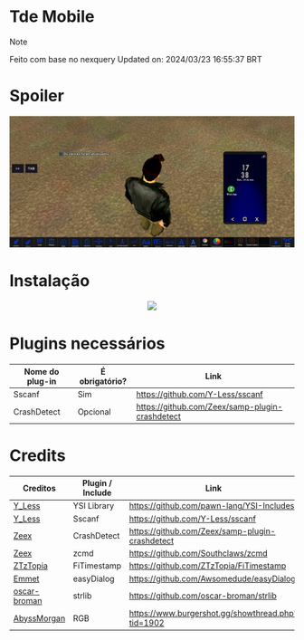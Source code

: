 # Tde Mobile
> [!Note]
> Feito com base no nexquery
> Updated on: 2024/03/23 16:55:37 BRT

# Spoiler
![Alt text](img/spoiler.jpg?raw=true)
# Instalação
<p align="center">
   <img width="460" heigth="300" src="img/tutorial-instalar.mp4">
</p>
  
# Plugins necessários
| Nome do plug-in | É obrigatório? |         Link                 |
|-------------|------------------|-------------------------------------------------|
| Sscanf      | Sim              | https://github.com/Y-Less/sscanf                |
| CrashDetect | Opcional         | https://github.com/Zeex/samp-plugin-crashdetect |

# Credits
|                    Creditos                     | Plugin / Include |                       Link              |
|-------------------------------------------------|------------------|---------------------------------------------------|
| [Y_Less](https://github.com/Y-Less)             | YSI Library      | https://github.com/pawn-lang/YSI-Includes         |
| [Y_Less](https://github.com/Y-Less)             | Sscanf           | https://github.com/Y-Less/sscanf                  |
| [Zeex](https://github.com/Zeex)                 | CrashDetect      | https://github.com/Zeex/samp-plugin-crashdetect   |
| [Zeex](https://github.com/Zeex)                 | zcmd             | https://github.com/Southclaws/zcmd                |
| [ZTzTopia](https://github.com/ZTzTopia)         | FiTimestamp      | https://github.com/ZTzTopia/FiTimestamp           |
| [Emmet](https://github.com/emmet-jones)         | easyDialog       | https://github.com/Awsomedude/easyDialog          |
| [oscar-broman](https://github.com/oscar-broman) | strlib           | https://github.com/oscar-broman/strlib            |
| [AbyssMorgan](https://github.com/AbyssMorgan)   | RGB              | https://www.burgershot.gg/showthread.php?tid=1902 |
